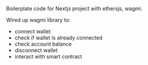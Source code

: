 Boilerplate code for Nextjs project with ethersjs, wagmi.

Wired up wagmi library to:
- connect wallet
- check if wallet is already connected
- check account balance
- disconnect wallet
- interact with smart contract
